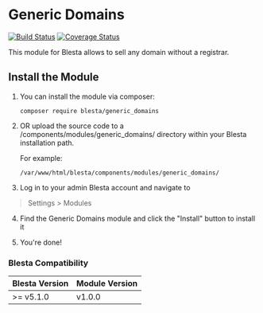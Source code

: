 # Generic Domains

[![Build Status](https://travis-ci.org/blesta/module-generic_domains.svg?branch=master)](https://travis-ci.org/blesta/module-generic_domains) [![Coverage Status](https://coveralls.io/repos/github/blesta/module-generic_domains/badge.svg?branch=master)](https://coveralls.io/github/blesta/module-generic_domains?branch=master)

This module for Blesta allows to sell any domain without a registrar.

## Install the Module

1. You can install the module via composer:

    ```
    composer require blesta/generic_domains
    ```

2. OR upload the source code to a /components/modules/generic_domains/ directory within
your Blesta installation path.

    For example:

    ```
    /var/www/html/blesta/components/modules/generic_domains/
    ```

3. Log in to your admin Blesta account and navigate to
> Settings > Modules

4. Find the Generic Domains module and click the "Install" button to install it

5. You're done!

### Blesta Compatibility

|Blesta Version|Module Version|
|--------------|--------------|
|>= v5.1.0|v1.0.0|

